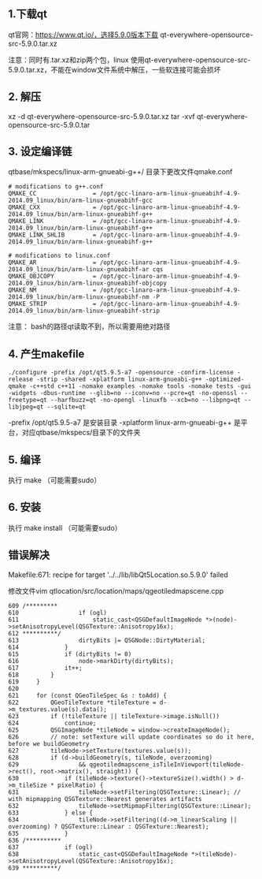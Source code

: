 ## 1.下载qt
qt官网：https://www.qt.io/，选择5.9.0版本下载
qt-everywhere-opensource-src-5.9.0.tar.xz

注意：同时有.tar.xz和zip两个包，linux 使用qt-everywhere-opensource-src-5.9.0.tar.xz，不能在window文件系统中解压，一些软连接可能会损坏

## 2. 解压 
xz -d qt-everywhere-opensource-src-5.9.0.tar.xz
tar -xvf qt-everywhere-opensource-src-5.9.0.tar

## 3. 设定编译链
qtbase/mkspecs/linux-arm-gnueabi-g++/ 目录下更改文件qmake.conf

```
# modifications to g++.conf
QMAKE_CC                = /opt/gcc-linaro-arm-linux-gnueabihf-4.9-2014.09_linux/bin/arm-linux-gnueabihf-gcc
QMAKE_CXX               = /opt/gcc-linaro-arm-linux-gnueabihf-4.9-2014.09_linux/bin/arm-linux-gnueabihf-g++
QMAKE_LINK              = /opt/gcc-linaro-arm-linux-gnueabihf-4.9-2014.09_linux/bin/arm-linux-gnueabihf-g++
QMAKE_LINK_SHLIB        = /opt/gcc-linaro-arm-linux-gnueabihf-4.9-2014.09_linux/bin/arm-linux-gnueabihf-g++

# modifications to linux.conf
QMAKE_AR                = /opt/gcc-linaro-arm-linux-gnueabihf-4.9-2014.09_linux/bin/arm-linux-gnueabihf-ar cqs
QMAKE_OBJCOPY           = /opt/gcc-linaro-arm-linux-gnueabihf-4.9-2014.09_linux/bin/arm-linux-gnueabihf-objcopy
QMAKE_NM                = /opt/gcc-linaro-arm-linux-gnueabihf-4.9-2014.09_linux/bin/arm-linux-gnueabihf-nm -P
QMAKE_STRIP             = /opt/gcc-linaro-arm-linux-gnueabihf-4.9-2014.09_linux/bin/arm-linux-gnueabihf-strip
```

注意： bash的路径qt读取不到，所以需要用绝对路径

## 4. 产生makefile
```shell
./configure -prefix /opt/qt5.9.5-a7 -opensource -confirm-license -release -strip -shared -xplatform linux-arm-gnueabi-g++ -optimized-qmake -c++std c++11 -nomake examples -nomake tools -nomake tests -gui -widgets -dbus-runtime --glib=no --iconv=no --pcre=qt -no-openssl --freetype=qt --harfbuzz=qt -no-opengl -linuxfb --xcb=no --libpng=qt --libjpeg=qt --sqlite=qt
```

-prefix /opt/qt5.9.5-a7 是安装目录
-xplatform linux-arm-gnueabi-g++ 是平台，对应qtbase/mkspecs/目录下的文件夹

## 5. 编译
执行 make （可能需要sudo）

## 6. 安装
执行 make install （可能需要sudo）


## 错误解决

Makefile:671: recipe for target '../../lib/libQt5Location.so.5.9.0' failed

修改文件vim qtlocation/src/location/maps/qgeotiledmapscene.cpp 
```
609 /*********
610                 if (ogl)
611                     static_cast<QSGDefaultImageNode *>(node)->setAnisotropyLevel(QSGTexture::Anisotropy16x);
612 **********/
613                 dirtyBits |= QSGNode::DirtyMaterial;
614             }
615             if (dirtyBits != 0)
616                 node->markDirty(dirtyBits);
617             it++;
618         }
619     }
620 
621     for (const QGeoTileSpec &s : toAdd) {
622         QGeoTileTexture *tileTexture = d->m_textures.value(s).data();
623         if (!tileTexture || tileTexture->image.isNull())
624             continue;
625         QSGImageNode *tileNode = window->createImageNode();
626         // note: setTexture will update coordinates so do it here, before we buildGeometry
627         tileNode->setTexture(textures.value(s));
628         if (d->buildGeometry(s, tileNode, overzooming)
629                 && qgeotiledmapscene_isTileInViewport(tileNode->rect(), root->matrix(), straight)) {
630             if (tileNode->texture()->textureSize().width() > d->m_tileSize * pixelRatio) {
631                 tileNode->setFiltering(QSGTexture::Linear); // with mipmapping QSGTexture::Nearest generates artifacts
632                 tileNode->setMipmapFiltering(QSGTexture::Linear);
633             } else {
634                 tileNode->setFiltering((d->m_linearScaling || overzooming) ? QSGTexture::Linear : QSGTexture::Nearest);
635             }
636 /**********
637             if (ogl)
638                 static_cast<QSGDefaultImageNode *>(tileNode)->setAnisotropyLevel(QSGTexture::Anisotropy16x);
639 **********/

```

